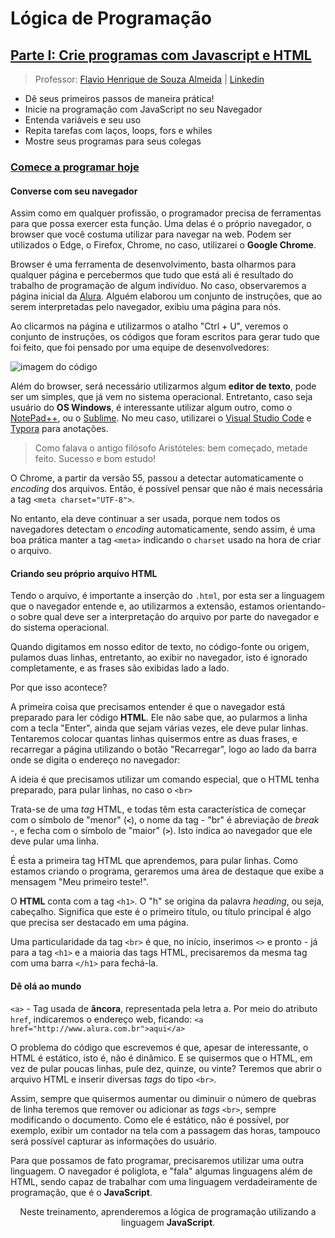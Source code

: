 # Lógica de Programação

## [Parte I: Crie programas com Javascript e HTML](https://cursos.alura.com.br/course/logica-programacao-javascript-html)

> Professor: [Flavio Henrique de Souza Almeida](https://cursos.alura.com.br/user/flavio-almeida) | [Linkedin](https://www.linkedin.com/in/fl%C3%A1vio-henrique-almeida-a6315747/)
>
- Dê seus primeiros passos de maneira prática!
- Inicie na programação com JavaScript no seu Navegador
- Entenda variáveis e seu uso
- Repita tarefas com laços, loops, fors e whiles
- Mostre seus programas para seus colegas

### [Comece a programar hoje ](https://cursos.alura.com.br/course/logica-programacao-javascript-html/section/4172/tasks)

#### Converse com seu navegador

Assim como em qualquer profissão, o programador precisa de ferramentas para que possa exercer esta função. Uma delas é o próprio navegador, o browser que você costuma utilizar para navegar na web. Podem ser utilizados o Edge, o Firefox, Chrome, no caso, utilizarei o **Google Chrome**.

Browser é uma ferramenta de desenvolvimento, basta olharmos para qualquer página e percebermos que tudo que está ali é resultado do trabalho de programação de algum indivíduo. No caso, observaremos a página inicial da [Alura](https://www.alura.com.br/). Alguém elaborou um conjunto de instruções, que ao serem interpretadas pelo navegador, exibiu uma página para nós.

Ao clicarmos na página e utilizarmos o atalho "Ctrl + U", veremos o conjunto de instruções, os códigos que foram escritos para gerar tudo que foi feito, que foi pensado por uma equipe de desenvolvedores:

![imagem do código](https://s3.amazonaws.com/caelum-online-public/440+-+L%C3%B3gica+de+Programa%C3%A7%C3%A3o/Aula+01/01.01_001_imagem-do-codigo.png)

Além do browser, será necessário utilizarmos algum **editor de texto**, pode ser um simples, que já vem no sistema operacional. Entretanto, caso seja usuário do **OS Windows**, é interessante utilizar algum outro, como o [NotePad++](https://notepad-plus-plus.org/downloads/v7.9.5/), ou o [Sublime](https://www.sublimetext.com/3). No meu caso, utilizarei o [Visual Studio Code](https://code.visualstudio.com/) e [Typora](https://typora.io/) para anotações.

> Como falava o antigo filósofo Aristóteles: bem começado, metade feito. Sucesso e bom estudo!

O Chrome, a partir da versão 55, passou a detectar automaticamente o *encoding* dos arquivos. Então, é possível pensar que não é mais necessária a tag `<meta charset="UTF-8">`.

No entanto, ela deve continuar a ser usada, porque nem todos os navegadores detectam o *encoding* automaticamente, sendo assim, é uma boa prática manter a tag `<meta>` indicando o `charset` usado na hora de criar o arquivo.

#### Criando seu próprio arquivo HTML

Tendo o arquivo, é importante a inserção do `.html`, por esta ser a linguagem que o navegador entende e, ao utilizarmos a extensão, estamos orientando-o sobre qual deve ser a interpretação do arquivo por parte do navegador e do sistema operacional.

Quando digitamos em nosso editor de texto, no código-fonte ou origem, pulamos duas linhas, entretanto, ao exibir no navegador, isto é ignorado completamente, e as frases são exibidas lado a lado.

Por que isso acontece?

A primeira coisa que precisamos entender é que o navegador está preparado para ler código **HTML**. Ele não sabe que, ao pularmos a linha com a tecla "Enter", ainda que sejam várias vezes, ele deve pular linhas. Tentaremos colocar quantas linhas quisermos entre as duas frases, e recarregar a página utilizando o botão "Recarregar", logo ao lado da barra onde se digita o endereço no navegador:

A ideia é que precisamos utilizar um comando especial, que o HTML tenha preparado, para pular linhas, no caso o `<br>`

Trata-se de uma *tag* HTML, e todas têm esta característica de começar com o símbolo de "menor" (**`<`**), o nome da tag - "br" é abreviação de *break* -, e fecha com o símbolo de "maior" (**`>`**). Isto indica ao navegador que ele deve pular uma linha.

É esta a primeira tag HTML que aprendemos, para pular linhas. Como estamos criando o programa, geraremos uma área de destaque que exibe a mensagem "Meu primeiro teste!".

O **HTML** conta com a tag `<h1>`. O "h" se origina da palavra *heading*, ou seja, cabeçalho. Significa que este é o primeiro título, ou título principal é algo que precisa ser destacado em uma página.

Uma particularidade da tag `<br>` é que, no início, inserimos `<>` e pronto - já para a tag `<h1>` e a maioria das tags HTML, precisaremos da mesma tag com uma barra `</h1>` para fechá-la.

#### Dê olá ao mundo

`<a>` - Tag usada de **âncora**, representada pela letra a. Por meio do atributo `href`, indicaremos o endereço web, ficando: `<a href="http://www.alura.com.br">aqui</a>`

O problema do código que escrevemos é que, apesar de interessante, o HTML é estático, isto é, não é dinâmico. E se quisermos que o HTML, em vez de pular poucas linhas, pule dez, quinze, ou vinte? Teremos que abrir o arquivo HTML e inserir diversas *tags* do tipo `<br>`.

Assim, sempre que quisermos aumentar ou diminuir o número de quebras de linha teremos que remover ou adicionar as *tags* `<br>`, sempre modificando o documento. Como ele é estático, não é possível, por exemplo, exibir um contador na tela com a passagem das horas, tampouco será possível capturar as informações do usuário.

Para que possamos de fato programar, precisaremos utilizar uma outra linguagem. O navegador é poliglota, e "fala" algumas linguagens além de HTML, sendo capaz de trabalhar com uma linguagem verdadeiramente de programação, que é o **JavaScript**.

<center> Neste treinamento, aprenderemos a lógica de programação utilizando a linguagem <b>JavaScript</b>. </center>

